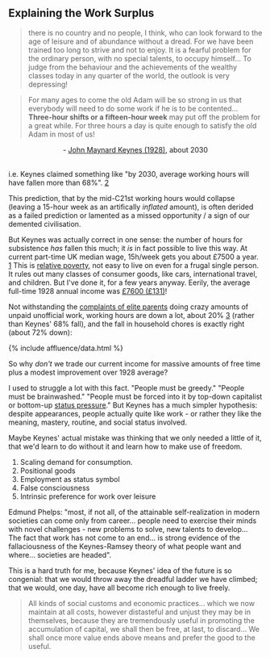 ## Explaining the Work Surplus

> there is no country and no people, I think, who can look forward to the age of leisure and of abundance without a dread. For we have been trained too long to strive and not to enjoy. It is a fearful problem for the ordinary person, with no special talents, to occupy himself... To judge from the behaviour and the achievements of the wealthy classes today in any quarter of the world, the outlook is very depressing! 

> For many ages to come the old Adam will be so strong in us that everybody will need to do some work if he is to be contented... <span style="font-weight:bold">Three-hour shifts or a fifteen-hour week</span> may put off the problem for a great while. For three hours a day is quite enough to satisfy the old Adam in most of us! 

<center>
	- <a href="{{econ}}">John Maynard Keynes (1928)</a>, about 2030
</center><br>

i.e. Keynes claimed something like "by 2030, average working hours will have fallen more than 68%". <a href="#fn:2" id="fnref:2">2</a>

This prediction, that by the mid-C21st working hours would collapse (leaving a 15-hour week as an artifically _inflated_ amount), is often derided as a failed prediction or lamented as a missed opportunity / a sign of our demented civilisation. 

But Keynes was actually correct in one sense: the number of hours for subsistence _has_ fallen this much; it _is_ in fact possible to live this way. At current part-time UK median wage, 15h/week gets you about £7500 a year. <a href="#fn:1" id="fnref:1">1</a> This is <a href="{{pov}}">relative poverty</a>, not easy to live on even for a frugal single person. It rules out many classes of consumer goods, like cars, international travel, and children. But I've done it, for a few years anyway. Eerily, the average full-time 1928 annual income was <a href="{{avg28}}">£7600 (£131)</a>!

Not withstanding the <a href="{{ny}}">complaints of elite parents</a> doing crazy amounts of unpaid unofficial work, working hours are down a lot, about 20% <a href="#fn:3" id="fnref:3">3</a> (rather than Keynes' 68% fall), and the fall in household chores is exactly right (about 72% down):

{%	include affluence/data.html		%}


So why _don't_ we trade our current income for massive amounts of free time plus a modest improvement over 1928 average?

I used to struggle a lot with this fact. "People must be greedy." "People must be brainwashed." "People must be forced into it by top-down capitalist or bottom-up <a href="{{veb}}">status pressure</a>." But Keynes has a much simpler hypothesis: despite appearances, people actually quite like work - or rather they like the meaning, mastery, routine, and social status involved.

Maybe Keynes' actual mistake was thinking that we only needed a little of it, that we'd learn to do without it and learn how to make use of freedom.


1. Scaling demand for consumption. <!-- Adaptive preferences. Hedonic treadmill.  -->
2. Positional goods
3. Employment as status symbol
4. False consciousness 
5. Intrinsic preference for work over leisure

Edmund Phelps: "most, if not all, of the attainable self-realization in modern societies can come only from career... people need to exercise their minds with novel challenges - new problems to solve, new talents to develop... The fact that work has not come to an end... is strong evidence of the fallaciousness of the Keynes-Ramsey theory of what people want and where... societies are headed".

<!-- Danaher automation - will have to shift the culture -->

This is a hard truth for me, because Keynes' idea of the future is so congenial: that we would throw away the dreadful ladder we have climbed; that we would, one day, have all become rich enough to live freely.

> All kinds of social customs and economic practices... which we now maintain at all costs, however distasteful and unjust they may be in themselves, because they are tremendously useful in promoting the accumulation of capital, we shall then be free, at last, to discard... We shall once more value ends above means and prefer the good to the useful.


